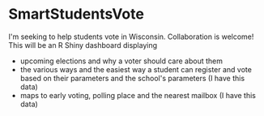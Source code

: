 # SmartStudentsVote
I'm seeking to help students vote in Wisconsin. Collaboration is welcome!
This will be an R Shiny dashboard displaying 
<ul>
<li>upcoming elections and why a voter should care about them </li>
<li>the various ways and the easiest way a student can register and vote based on their parameters and the school's parameters (I have this data)</li>
<li>maps to early voting, polling place and the nearest mailbox (I have this data)</li>
</ul>
